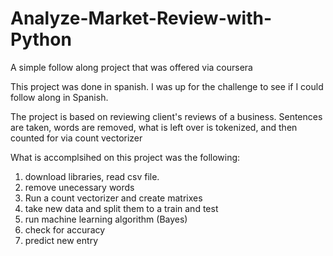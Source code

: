# Analyze-Market-Review-with-Python
A simple follow along project that was offered via coursera

This project was done in spanish. I was up for the challenge to see if I could follow along in Spanish.

The project is based on reviewing client's reviews of a business. Sentences are taken, words are removed, what is left over is tokenized, and then counted for via count vectorizer

What is accomplsihed on this project was the following:

1) download libraries, read csv file.
2) remove unecessary words
3) Run a count vectorizer and create matrixes
4) take new data and split them to a train and test
5) run machine learning algorithm (Bayes)
6) check for accuracy
7) predict new entry
